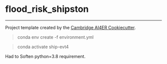 # flood_risk_shipston



---

Project template created by the [Cambridge AI4ER Cookiecutter](https://github.com/ai4er-cdt/ai4er-cookiecutter).

> conda env create -f environment.yml


> conda activate ship-evt4

Had to Soften python=3.8 requirement. 


